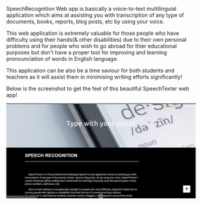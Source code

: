 SpeechRecognition Web app is basically a voice-to-text multilinguial application which aims at assisting you with transcription of any type of documents, books, reports, blog posts, etc by using your voice.

This web application is extremely valuable for those people who have difficulty using their hands(& other disabilities) due to their own personal problems and for people who wish to go abroad for thier educational purposes but don't have a proper tool for improving and learning pronounciation of words in English language.

This application can be also be a time saviour for both students and teachers as it will assist them in minimising writing efforts significantly!

Below is the screenshot to get the feel of this beautiful SpeechTexter web app!


![](Screenshot.png)
